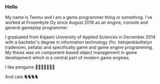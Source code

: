 ### Hello

My name is Teemu and I am a game programmer thing or something. I've worked at Frozenbyte Oy since August 2016 as an engine, console and general gameplay programmer.

I graduated from Kajaani University of Applied Sciences in December 2014 with a bachelor's degree in information technology (fin. tietojenkäsittelyn tradenomi, peliala) and specifically game and game engine programming. My thesis was on component-based object management in game development which is a central part of modern game engines. 

I like penguins 🐧🐧🐧🐧🐧🐧🐧

And cats 🐈🐈🐈🐈
